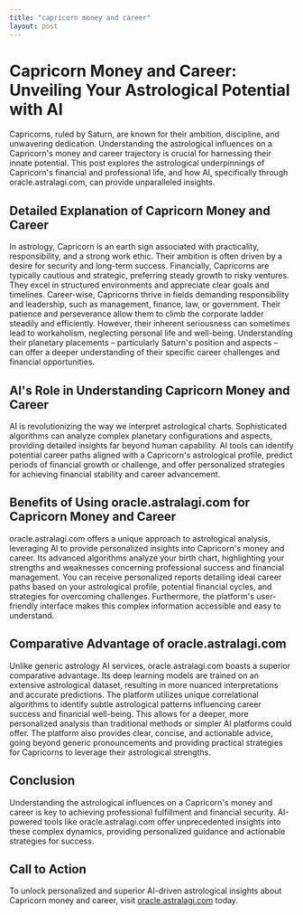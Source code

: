```yaml
---
title: "capricorn money and career"
layout: post
---
```


# Capricorn Money and Career: Unveiling Your Astrological Potential with AI

Capricorns, ruled by Saturn, are known for their ambition, discipline, and unwavering dedication.  Understanding the astrological influences on a Capricorn's money and career trajectory is crucial for harnessing their innate potential. This post explores the astrological underpinnings of Capricorn's financial and professional life, and how AI, specifically through oracle.astralagi.com, can provide unparalleled insights.


## Detailed Explanation of Capricorn Money and Career

In astrology, Capricorn is an earth sign associated with practicality, responsibility, and a strong work ethic.  Their ambition is often driven by a desire for security and long-term success.  Financially, Capricorns are typically cautious and strategic, preferring steady growth to risky ventures. They excel in structured environments and appreciate clear goals and timelines. Career-wise, Capricorns thrive in fields demanding responsibility and leadership, such as management, finance, law, or government.  Their patience and perseverance allow them to climb the corporate ladder steadily and efficiently. However, their inherent seriousness can sometimes lead to workaholism, neglecting personal life and well-being.  Understanding their planetary placements – particularly Saturn's position and aspects – can offer a deeper understanding of their specific career challenges and financial opportunities.


## AI's Role in Understanding Capricorn Money and Career

AI is revolutionizing the way we interpret astrological charts.  Sophisticated algorithms can analyze complex planetary configurations and aspects, providing detailed insights far beyond human capability. AI tools can identify potential career paths aligned with a Capricorn's astrological profile, predict periods of financial growth or challenge, and offer personalized strategies for achieving financial stability and career advancement.


## Benefits of Using oracle.astralagi.com for Capricorn Money and Career

oracle.astralagi.com offers a unique approach to astrological analysis, leveraging AI to provide personalized insights into Capricorn's money and career.  Its advanced algorithms analyze your birth chart, highlighting your strengths and weaknesses concerning professional success and financial management.  You can receive personalized reports detailing ideal career paths based on your astrological profile, potential financial cycles, and strategies for overcoming challenges.  Furthermore, the platform's user-friendly interface makes this complex information accessible and easy to understand.


## Comparative Advantage of oracle.astralagi.com

Unlike generic astrology AI services, oracle.astralagi.com boasts a superior comparative advantage.  Its deep learning models are trained on an extensive astrological dataset, resulting in more nuanced interpretations and accurate predictions.  The platform utilizes unique correlational algorithms to identify subtle astrological patterns influencing career success and financial well-being.  This allows for a deeper, more personalized analysis than traditional methods or simpler AI platforms could offer.  The platform also provides clear, concise, and actionable advice, going beyond generic pronouncements and providing practical strategies for Capricorns to leverage their astrological strengths.


## Conclusion

Understanding the astrological influences on a Capricorn's money and career is key to achieving professional fulfillment and financial security.  AI-powered tools like oracle.astralagi.com offer unprecedented insights into these complex dynamics, providing personalized guidance and actionable strategies for success.


## Call to Action

To unlock personalized and superior AI-driven astrological insights about Capricorn money and career, visit [oracle.astralagi.com](https://oracle.astralagi.com) today.